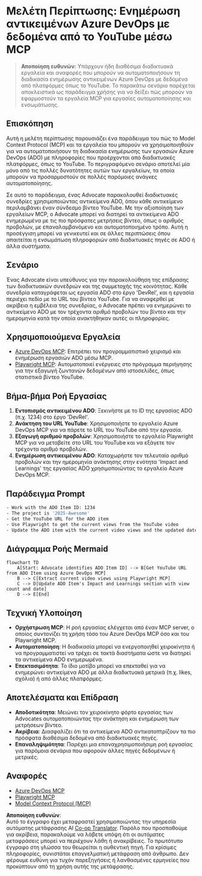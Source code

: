 <!--
CO_OP_TRANSLATOR_METADATA:
{
  "original_hash": "14a2dfbea55ef735660a06bd6bdfe5f3",
  "translation_date": "2025-06-13T21:35:14+00:00",
  "source_file": "09-CaseStudy/UpdateADOItemsFromYT.md",
  "language_code": "el"
}
-->
# Μελέτη Περίπτωσης: Ενημέρωση αντικειμένων Azure DevOps με δεδομένα από το YouTube μέσω MCP

> **Αποποίηση ευθυνών:** Υπάρχουν ήδη διαθέσιμα διαδικτυακά εργαλεία και αναφορές που μπορούν να αυτοματοποιήσουν τη διαδικασία ενημέρωσης αντικειμένων Azure DevOps με δεδομένα από πλατφόρμες όπως το YouTube. Το παρακάτω σενάριο παρέχεται αποκλειστικά ως παράδειγμα χρήσης για να δείξει πώς μπορούν να εφαρμοστούν τα εργαλεία MCP για εργασίες αυτοματοποίησης και ενσωμάτωσης.

## Επισκόπηση

Αυτή η μελέτη περίπτωσης παρουσιάζει ένα παράδειγμα του πώς το Model Context Protocol (MCP) και τα εργαλεία του μπορούν να χρησιμοποιηθούν για να αυτοματοποιήσουν τη διαδικασία ενημέρωσης των εργασιών Azure DevOps (ADO) με πληροφορίες που προέρχονται από διαδικτυακές πλατφόρμες, όπως το YouTube. Το περιγραφόμενο σενάριο αποτελεί μία μόνο από τις πολλές δυνατότητες αυτών των εργαλείων, τα οποία μπορούν να προσαρμοστούν σε πολλές παρόμοιες ανάγκες αυτοματοποίησης.

Σε αυτό το παράδειγμα, ένας Advocate παρακολουθεί διαδικτυακές συνεδρίες χρησιμοποιώντας αντικείμενα ADO, όπου κάθε αντικείμενο περιλαμβάνει έναν σύνδεσμο βίντεο YouTube. Με την αξιοποίηση των εργαλείων MCP, ο Advocate μπορεί να διατηρεί τα αντικείμενα ADO ενημερωμένα με τις πιο πρόσφατες μετρήσεις βίντεο, όπως ο αριθμός προβολών, με επαναλαμβανόμενο και αυτοματοποιημένο τρόπο. Αυτή η προσέγγιση μπορεί να γενικευτεί και σε άλλες περιπτώσεις όπου απαιτείται η ενσωμάτωση πληροφοριών από διαδικτυακές πηγές σε ADO ή άλλα συστήματα.

## Σενάριο

Ένας Advocate είναι υπεύθυνος για την παρακολούθηση της επίδρασης των διαδικτυακών συνεδριών και της συμμετοχής της κοινότητας. Κάθε συνεδρία καταγράφεται ως εργασία ADO στο έργο 'DevRel', και η εργασία περιέχει πεδίο με το URL του βίντεο YouTube. Για να αναφερθεί με ακρίβεια η εμβέλεια της συνεδρίας, ο Advocate πρέπει να ενημερώνει το αντικείμενο ADO με τον τρέχοντα αριθμό προβολών του βίντεο και την ημερομηνία κατά την οποία ανακτήθηκαν αυτές οι πληροφορίες.

## Χρησιμοποιούμενα Εργαλεία

- [Azure DevOps MCP](https://github.com/microsoft/azure-devops-mcp): Επιτρέπει τον προγραμματιστικό χειρισμό και ενημέρωση εργασιών ADO μέσω MCP.
- [Playwright MCP](https://github.com/microsoft/playwright-mcp): Αυτοματοποιεί ενέργειες στο πρόγραμμα περιήγησης για την εξαγωγή ζωντανών δεδομένων από ιστοσελίδες, όπως στατιστικά βίντεο YouTube.

## Βήμα-βήμα Ροή Εργασίας

1. **Εντοπισμός αντικειμένου ADO**: Ξεκινήστε με το ID της εργασίας ADO (π.χ. 1234) στο έργο 'DevRel'.
2. **Ανάκτηση του URL YouTube**: Χρησιμοποιήστε το εργαλείο Azure DevOps MCP για να πάρετε το URL του YouTube από την εργασία.
3. **Εξαγωγή αριθμού προβολών**: Χρησιμοποιήστε το εργαλείο Playwright MCP για να μεταβείτε στο URL του YouTube και να εξάγετε τον τρέχοντα αριθμό προβολών.
4. **Ενημέρωση αντικειμένου ADO**: Καταχωρήστε τον τελευταίο αριθμό προβολών και την ημερομηνία ανάκτησης στην ενότητα 'Impact and Learnings' της εργασίας ADO χρησιμοποιώντας το εργαλείο Azure DevOps MCP.

## Παράδειγμα Prompt

```bash
- Work with the ADO Item ID: 1234
- The project is '2025-Awesome'
- Get the YouTube URL for the ADO item
- Use Playwright to get the current views from the YouTube video
- Update the ADO item with the current video views and the updated date of the information
```

## Διάγραμμα Ροής Mermaid

```mermaid
flowchart TD
    A[Start: Advocate identifies ADO Item ID] --> B[Get YouTube URL from ADO Item using Azure DevOps MCP]
    B --> C[Extract current video views using Playwright MCP]
    C --> D[Update ADO Item's Impact and Learnings section with view count and date]
    D --> E[End]
```

## Τεχνική Υλοποίηση

- **Ορχήστρωση MCP**: Η ροή εργασίας ελέγχεται από έναν MCP server, ο οποίος συντονίζει τη χρήση τόσο του Azure DevOps MCP όσο και του Playwright MCP.
- **Αυτοματοποίηση**: Η διαδικασία μπορεί να ενεργοποιηθεί χειροκίνητα ή να προγραμματιστεί να τρέχει σε τακτά διαστήματα ώστε να διατηρεί τα αντικείμενα ADO ενημερωμένα.
- **Επεκτασιμότητα**: Το ίδιο μοτίβο μπορεί να επεκταθεί για να ενημερώνει αντικείμενα ADO με άλλα διαδικτυακά μετρικά (π.χ. likes, σχόλια) ή από άλλες πλατφόρμες.

## Αποτελέσματα και Επίδραση

- **Αποδοτικότητα**: Μειώνει τον χειροκίνητο φόρτο εργασίας των Advocates αυτοματοποιώντας την ανάκτηση και ενημέρωση των μετρήσεων βίντεο.
- **Ακρίβεια**: Διασφαλίζει ότι τα αντικείμενα ADO αντικατοπτρίζουν τα πιο πρόσφατα διαθέσιμα δεδομένα από διαδικτυακές πηγές.
- **Επαναληψιμότητα**: Παρέχει μια επαναχρησιμοποιήσιμη ροή εργασίας για παρόμοια σενάρια που αφορούν άλλες πηγές δεδομένων ή μετρικές.

## Αναφορές

- [Azure DevOps MCP](https://github.com/microsoft/azure-devops-mcp)
- [Playwright MCP](https://github.com/microsoft/playwright-mcp)
- [Model Context Protocol (MCP)](https://modelcontextprotocol.io/)

**Αποποίηση ευθυνών**:  
Αυτό το έγγραφο έχει μεταφραστεί χρησιμοποιώντας την υπηρεσία αυτόματης μετάφρασης AI [Co-op Translator](https://github.com/Azure/co-op-translator). Παρόλο που προσπαθούμε για ακρίβεια, παρακαλούμε να λάβετε υπόψη ότι οι αυτόματες μεταφράσεις μπορεί να περιέχουν λάθη ή ανακρίβειες. Το πρωτότυπο έγγραφο στη γλώσσα του θεωρείται η αυθεντική πηγή. Για κρίσιμες πληροφορίες, συνιστάται επαγγελματική μετάφραση από άνθρωπο. Δεν φέρουμε ευθύνη για τυχόν παρεξηγήσεις ή λανθασμένες ερμηνείες που προκύπτουν από τη χρήση αυτής της μετάφρασης.